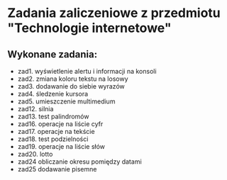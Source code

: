 # Zadania zaliczeniowe z przedmiotu "Technologie internetowe"
## Wykonane zadania:
+ zad1. wyświetlenie alertu i informacji na konsoli
+ zad2. zmiana koloru tekstu na losowy
+ zad3. dodawanie do siebie wyrazów
+ zad4. śledzenie kursora
+ zad5. umieszczenie multimedium
+ zad12. silnia
+ zad13. test palindromów
+ zad16. operacje na liście cyfr
+ zad17. operacje na tekście
+ zad18. test podzielności
+ zad19. operacje na liście słów
+ zad20. lotto
+ zad24 obliczanie okresu pomiędzy datami
+ zad25 dodawanie pisemne
